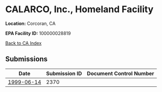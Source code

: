 # CALARCO, Inc., Homeland Facility

**Location:** Corcoran, CA

**EPA Facility ID:** 100000028819

[Back to CA Index](../../index.md)

## Submissions

| Date | Submission ID | Document Control Number |
|------|--------------|-------------------------|
| [1999-06-14](submissions/2370.md) | 2370 |  |

